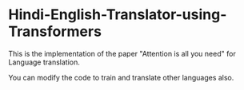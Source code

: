 # Hindi-English-Translator-using-Transformers

This is the implementation of the paper "Attention is all you need" for Language translation.

You can modify the code to train and translate other languages also.
